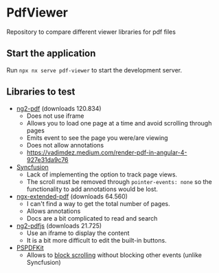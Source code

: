 # PdfViewer
Repository to compare different viewer libraries for pdf files

## Start the application

Run `npx nx serve pdf-viewer` to start the development server.

## Libraries to test

- [ng2-pdf](https://www.npmjs.com/package/ng2-pdf-viewer?activeTab=readme) (downloads 120.834)
    - Does not use iframe
    - Allows you to load one page at a time and avoid scrolling through pages
    - Emits event to see the page you were/are viewing
    - Does not allow annotations
    - https://vadimdez.medium.com/render-pdf-in-angular-4-927e31da9c76
- [Syncfusion](https://ej2.syncfusion.com/angular/documentation/pdfviewer/getting-started)
    - Lack of implementing the option to track page views.
    - The scroll must be removed through `pointer-events: none` so the functionality to add annotations would be lost.
- [ngx-extended-pdf](https://www.npmjs.com/package/ngx-extended-pdf-viewer?activeTab=readme) (downloads 64.560)
    - I can't find a way to get the total number of pages.
    - Allows annotations
    - Docs are a bit complicated to read and search
- [ng2-pdfjs](https://www.npmjs.com/package/ng2-pdfjs-viewer) (downloads 21.725)
    - Use an iframe to display the content
    - It is a bit more difficult to edit the built-in buttons.
- [PSPDFKit](https://pspdfkit.com/guides/web/)
    - Allows to [block scrolling](https://pspdfkit.com/guides/web/customizing-the-interface/document-presentation-options/#scrolling) without blocking other events (unlike Syncfusion)